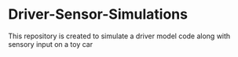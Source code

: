 # Driver-Sensor-Simulations
This repository is created to simulate a driver model code along with sensory input on a toy car
